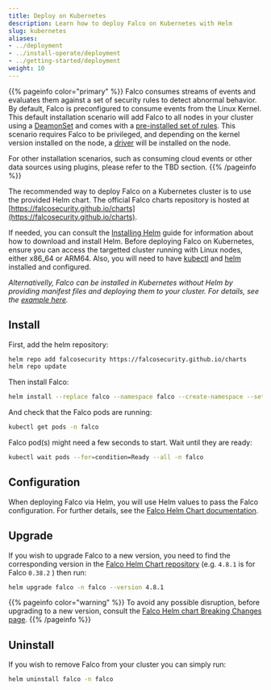 ```yaml
---
title: Deploy on Kubernetes
description: Learn how to deploy Falco on Kubernetes with Helm
slug: kubernetes
aliases:
- ../deployment
- ../install-operate/deployment
- ../getting-started/deployment
weight: 10
---
```


{{% pageinfo color="primary" %}}
Falco consumes streams of events and evaluates them against a set of security rules to detect abnormal behavior. By default, Falco is preconfigured to consume events from the Linux Kernel. This default installation scenario will add Falco to all nodes in your cluster using a [DeamonSet](https://kubernetes.io/docs/concepts/workloads/controllers/daemonset/) and comes with a [pre-installed set of rules](https://github.com/falcosecurity/rules/blob/main/rules/falco_rules.yaml). This scenario requires Falco to be privileged, and depending on the kernel version installed on the node, a [driver](/docs/event-sources/kernel/) will be installed on the node.

For other installation scenarios, such as consuming cloud events or other data sources using plugins, please refer to the TBD section.
{{% /pageinfo %}}

The recommended way to deploy Falco on a Kubernetes cluster is to use the provided Helm chart. The official Falco charts repository is hosted at [https://falcosecurity.github.io/charts](https://falcosecurity.github.io/charts). 

If needed, you can consult the [Installing Helm](https://helm.sh/docs/intro/install/) guide for information about how to download and install Helm. Before deploying Falco on Kubernetes, ensure you can access the targetted cluster running with Linux nodes, either x86_64 or ARM64. Also, you will need to have [kubectl](https://kubernetes.io/docs/tasks/tools/) and [helm](https://helm.sh/docs/intro/install/) installed and configured.

_Alternativelly, Falco can be installed in Kubernetes without Helm by providing manifest files and deploying them to your cluster. For details, see the [example here](https://github.com/falcosecurity/deploy-kubernetes/tree/main/kubernetes/falco/templates)._

## Install

First, add the helm repository:

```sh
helm repo add falcosecurity https://falcosecurity.github.io/charts
helm repo update
```

Then install Falco:

```sh
helm install --replace falco --namespace falco --create-namespace --set tty=true falcosecurity/falco
```

And check that the Falco pods are running:

```sh
kubectl get pods -n falco
```

Falco pod(s) might need a few seconds to start. Wait until they are ready:

```sh
kubectl wait pods --for=condition=Ready --all -n falco
```

## Configuration

When deploying Falco via Helm, you will use Helm values to pass the Falco configuration. For further details, see the [Falco Helm Chart documentation](https://github.com/falcosecurity/charts/tree/master/charts/falco#configuration).

## Upgrade


If you wish to upgrade Falco to a new version, you need to find the corresponding version in the [Falco Helm Chart repository](https://github.com/falcosecurity/charts/blob/master/charts/falco) (e.g. `4.8.1` is for Falco `0.38.2` ) then run:

```sh
helm upgrade falco -n falco --version 4.8.1
```

{{% pageinfo color="warning" %}}
To avoid any possible disruption, before upgrading to a new version, consult the [Falco Helm chart Breaking Changes page](https://github.com/falcosecurity/charts/blob/master/charts/falco/BREAKING-CHANGES.md).
{{% /pageinfo %}}


## Uninstall

If you wish to remove Falco from your cluster you can simply run:

```sh
helm uninstall falco -n falco
```
